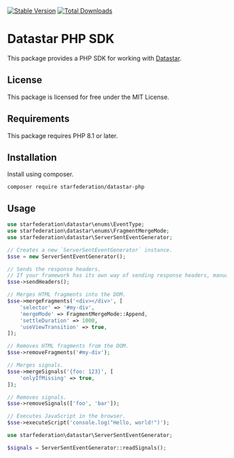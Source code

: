 [![Stable Version](https://img.shields.io/packagist/v/starfederation/datastar-php?label=stable)]((https://packagist.org/packages/starfederation/datastar-php))
[![Total Downloads](https://img.shields.io/packagist/dt/starfederation/datastar-php)](https://packagist.org/packages/starfederation/datastar-php)

# Datastar PHP SDK

This package provides a PHP SDK for working with [Datastar](https://data-star.dev/).

## License

This package is licensed for free under the MIT License.

## Requirements

This package requires PHP 8.1 or later.

## Installation

Install using composer.

```shell
composer require starfederation/datastar-php
```

## Usage

```php
use starfederation\datastar\enums\EventType;
use starfederation\datastar\enums\FragmentMergeMode;
use starfederation\datastar\ServerSentEventGenerator;

// Creates a new `ServerSentEventGenerator` instance.
$sse = new ServerSentEventGenerator();

// Sends the response headers. 
// If your framework has its own way of sending response headers, manually send the headers returned by `ServerSentEventGenerator::headers()` instead.
$sse->sendHeaders();

// Merges HTML fragments into the DOM.
$sse->mergeFragments('<div></div>', [
    'selector' => '#my-div',
    'mergeMode' => FragmentMergeMode::Append,
    'settleDuration' => 1000,
    'useViewTransition' => true,
]);

// Removes HTML fragments from the DOM.
$sse->removeFragments('#my-div');

// Merges signals.
$sse->mergeSignals('{foo: 123}', [
    'onlyIfMissing' => true,
]);

// Removes signals.
$sse->removeSignals(['foo', 'bar']);

// Executes JavaScript in the browser.
$sse->executeScript('console.log("Hello, world!")');
```

```php
use starfederation\datastar\ServerSentEventGenerator;

$signals = ServerSentEventGenerator::readSignals();
```